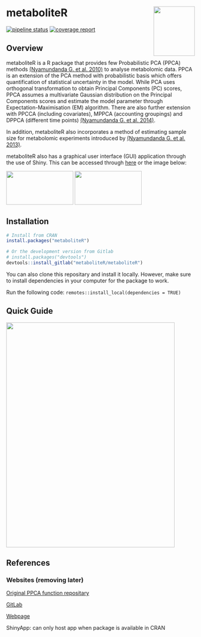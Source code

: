 # metaboliteR <img src="https://gitlab.com/metaboliter/metaboliter/raw/master/inst/shinyApp/www/logo.png" height="132" width="110" align="right"/>

[![pipeline status](https://gitlab.com/metaboliter/metaboliter/badges/master/pipeline.svg)](https://gitlab.com/metaboliter/metaboliter/pipelines)
[![coverage report](https://gitlab.com/metaboliter/metaboliter/badges/master/coverage.svg)](https://metaboliter.gitlab.io/metaboliter/coverage)

## Overview

metaboliteR is a R package that provides few Probabilistic PCA (PPCA) methods [(Nyamundanda G. et al. 2010)](http://hdl.handle.net/10197/2835) to analyse metabolomic data. PPCA is an extension of the PCA method with probabilistic basis which offers quantification of statistical uncertainty in the model. While PCA uses orthogonal transformation to obtain Principal Components (PC) scores, PPCA assumes a multivariate Gaussian distribution on the Principal Components scores and estimate the model parameter through Expectation-Maximisation (EM) algorithm. There are also further extension with PPCCA (including covariates), MPPCA (accounting groupings) and DPPCA (different time points) [(Nyamundanda G. et al. 2014)](http://hdl.handle.net/10197/7107). 

In addition, metaboliteR also incorporates a method of estimating sample size for metabolomic experiments introduced by [(Nyamundanda G. et al. 2013)](http://hdl.handle.net/10197/5043).

metaboliteR also has a graphical user interface (GUI) application through the use of Shiny. This can be accessed through [here]() or the image below:

[<img src="https://gitlab.com/metaboliter/metaboliter/raw/master/inst/shinyApp/www/app-logo.png" height="90" width="179"/>](https://gitlab.com/metaboliter/metaboliter/raw/master/inst/shinyApp/www/app-logo.png)
[<img src="https://gitlab.com/metaboliter/metaboliter/raw/master/inst/shinyApp/www/webpage-logo.png" height="90" width="179"/>](https://metaboliter.gitlab.io/metaboliter)


## Installation

```r
# Install from CRAN
install.packages("metaboliteR")

# Or the development version from Gitlab
# install.packages("devtools")
devtools::install_gitlab("metaboliteR/metaboliteR")
```

You can also clone this repositary and install it locally.
However, make sure to install dependencies in your computer for the package to work.

Run the following code: 
`remotes::install_local(dependencies = TRUE)`

## Quick Guide


<img src="https://gitlab.com/metaboliter/metaboliter/raw/master/inst/shinyApp/www/Homepage.jpg" height="600" width="450"/>


## References




### Websites (removing later)

[Original PPCA function repositary](https://gitlab.com/metabol/ppca)

[GitLab](https://gitlab.com/metaboliter/metaboliter)

[Webpage](https://metaboliter.gitlab.io/metaboliter)

ShinyApp: can only host app when package is available in CRAN



